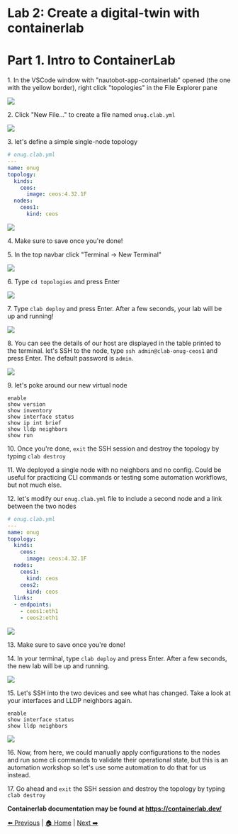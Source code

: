 # Lab 2: Create a digital-twin with containerlab
# Part 1. Intro to ContainerLab


1\. In the VSCode window with "nautobot-app-containerlab" opened (the one with the yellow border), right click "topologies" in the File Explorer pane

![](https://ajeuwbhvhr.cloudimg.io/https://colony-recorder.s3.amazonaws.com/files/2025-10-20/ec4f6af8-f40f-417b-96a0-1de4dc682bb4/ascreenshot.jpeg?tl_px=0,197&br_px=2752,1736&force_format=jpeg&q=100&width=1120.0&wat=1&wat_opacity=0.7&wat_gravity=northwest&wat_url=https://colony-recorder.s3.us-west-1.amazonaws.com/images/watermarks/FB923C_standard.png&wat_pad=51,431)


2\. Click "New File…" to create a file named `onug.clab.yml`

![](https://ajeuwbhvhr.cloudimg.io/https://colony-recorder.s3.amazonaws.com/files/2025-10-20/8d2d0d91-9224-47ea-94bc-ecbf40f4788c/ascreenshot.jpeg?tl_px=0,877&br_px=2752,2416&force_format=jpeg&q=100&width=1120.0&wat=1&wat_opacity=0.7&wat_gravity=northwest&wat_url=https://colony-recorder.s3.us-west-1.amazonaws.com/images/watermarks/FB923C_standard.png&wat_pad=94,169)


3\. let's define a simple single-node topology

```yaml
# onug.clab.yml
---
name: onug
topology:
  kinds:
    ceos:
      image: ceos:4.32.1F
  nodes:
    ceos1:
      kind: ceos
```

![](https://ajeuwbhvhr.cloudimg.io/https://colony-recorder.s3.amazonaws.com/files/2025-10-20/4fa5ad91-fadd-4b99-9734-de7aff108dc9/ascreenshot.jpeg?tl_px=0,200&br_px=1719,1162&force_format=jpeg&q=100&width=1120.0)


4\. Make sure to save once you're done!


5\. In the top navbar click "Terminal -> New Terminal"

![](https://ajeuwbhvhr.cloudimg.io/https://colony-recorder.s3.amazonaws.com/files/2025-10-20/00cef09d-2837-4e5c-aed7-c190051d11f1/ascreenshot.jpeg?tl_px=0,199&br_px=1965,1297&force_format=jpeg&q=100&width=1120.0&wat=1&wat_opacity=0.7&wat_gravity=northwest&wat_url=https://colony-recorder.s3.us-west-1.amazonaws.com/images/watermarks/FB923C_standard.png&wat_pad=338,11)


6\. Type `cd topologies` and press Enter

![](https://ajeuwbhvhr.cloudimg.io/https://colony-recorder.s3.amazonaws.com/files/2025-10-20/811677b0-5be2-4d44-b3f4-7d063abe5069/ascreenshot.jpeg?tl_px=578,1312&br_px=2543,2411&force_format=jpeg&q=100&width=1120.0&wat=1&wat_opacity=0.7&wat_gravity=northwest&wat_url=https://colony-recorder.s3.us-west-1.amazonaws.com/images/watermarks/FB923C_standard.png&wat_pad=808,444)


7\. Type `clab deploy` and press Enter. After a few seconds, your lab will be up and running!

![](https://ajeuwbhvhr.cloudimg.io/https://colony-recorder.s3.amazonaws.com/files/2025-10-20/df47d690-b63b-45b5-828a-a68a69598f9f/ascreenshot.jpeg?tl_px=567,1315&br_px=2532,2413&force_format=jpeg&q=100&width=1120.0&wat=1&wat_opacity=0.7&wat_gravity=northwest&wat_url=https://colony-recorder.s3.us-west-1.amazonaws.com/images/watermarks/FB923C_standard.png&wat_pad=421,486)


8\. You can see the details of our host are displayed in the table printed to the terminal. let's SSH to the node, type `ssh admin@clab-onug-ceos1` and press Enter. The default password is `admin`.

![](https://ajeuwbhvhr.cloudimg.io/https://colony-recorder.s3.amazonaws.com/files/2025-10-20/e5709d37-7fee-4295-af36-9f7f59185209/ascreenshot.jpeg?tl_px=579,1312&br_px=2545,2411&force_format=jpeg&q=100&width=1120.0&wat=1&wat_opacity=0.7&wat_gravity=northwest&wat_url=https://colony-recorder.s3.us-west-1.amazonaws.com/images/watermarks/FB923C_standard.png&wat_pad=940,505)


9\. let's poke around our new virtual node

```
enable
show version
show inventory
show interface status
show ip int brief
show lldp neighbors
show run
```


10\. Once you're done, `exit` the SSH session and destroy the topology by typing `clab destroy`


11\. We deployed a single node with no neighbors and no config. Could be useful for practicing CLI commands or testing some automation workflows, but not much else.


12\. let's modify our `onug.clab.yml` file to include a second node and a link between the two nodes

```yaml
# onug.clab.yml
---
name: onug
topology:
  kinds:
    ceos:
      image: ceos:4.32.1F
  nodes:
    ceos1:
      kind: ceos
    ceos2:
      kind: ceos
  links:
  - endpoints:
    - ceos1:eth1
    - ceos2:eth1
```

![](https://ajeuwbhvhr.cloudimg.io/https://colony-recorder.s3.amazonaws.com/files/2025-10-20/de387a15-80ce-449a-8922-018665614cd6/ascreenshot.jpeg?tl_px=0,203&br_px=1719,1164&force_format=jpeg&q=100&width=1120.0)


13\. Make sure to save once you're done!


14\. In your terminal, type `clab deploy` and press Enter. After a few seconds, the new lab will be up and running.

![](https://ajeuwbhvhr.cloudimg.io/https://colony-recorder.s3.amazonaws.com/files/2025-10-20/9e2cfacc-2a6e-46bd-a4d8-d95a04579e1b/ascreenshot.jpeg?tl_px=577,1318&br_px=2542,2416&force_format=jpeg&q=100&width=1120.0&wat=1&wat_opacity=0.7&wat_gravity=northwest&wat_url=https://colony-recorder.s3.us-west-1.amazonaws.com/images/watermarks/FB923C_standard.png&wat_pad=1929,523)


15\. Let's SSH into the two devices and see what has changed. Take a look at your interfaces and LLDP neighbors again.

```
enable
show interface status
show lldp neighbors
```

![](https://ajeuwbhvhr.cloudimg.io/https://colony-recorder.s3.amazonaws.com/files/2025-10-20/f393ddc1-574e-4c25-9edd-e76723539d58/ascreenshot.jpeg?tl_px=581,1306&br_px=2547,2405&force_format=jpeg&q=100&width=1120.0&wat=1&wat_opacity=0.7&wat_gravity=northwest&wat_url=https://colony-recorder.s3.us-west-1.amazonaws.com/images/watermarks/FB923C_standard.png&wat_pad=1739,543)


16\. Now, from here, we could manually apply configurations to the nodes and run some cli commands to validate their operational state, but this is an automation workshop so let's use some automation to do that for us instead.


17\. Go ahead and `exit` the SSH session and destroy the topology by typing `clab destroy`


__Containerlab documentation may be found at <https://containerlab.dev/>__

[⬅️ Previous](./11.deploy_a_new_branch.md) | [🏠 Home](index.md) | [Next ➡️](./21.generate_intended_configurations.md)
